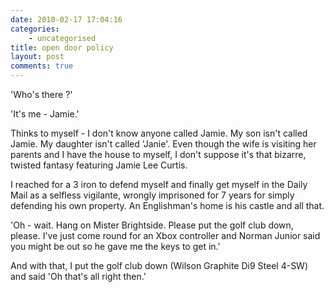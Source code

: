 ```yaml
---
date: 2010-02-17 17:04:16
categories:
    - uncategorised
title: open door policy
layout: post
comments: true
---
```

'Who's there ?'

'It's me - Jamie.'

Thinks to myself - I don't know anyone called Jamie. My son isn't
called Jamie. My daughter isn't called 'Janie'. Even though the wife
is visiting her parents and I have the house to myself, I don't
suppose it's that bizarre, twisted fantasy featuring Jamie Lee Curtis.

I reached for a 3 iron to defend myself and finally get myself in the
Daily Mail as a selfless vigilante, wrongly imprisoned for 7 years for
simply defending his own property. An Englishman's home is his castle
and all that.

'Oh - wait. Hang on Mister Brightside. Please put the golf club down,
please. I've just come round for an Xbox controller and Norman Junior
said you might be out so he gave me the keys to get in.'

And with that, I put the golf club down (Wilson Graphite Di9 Steel
4-SW) and said 'Oh that's all right then.'
